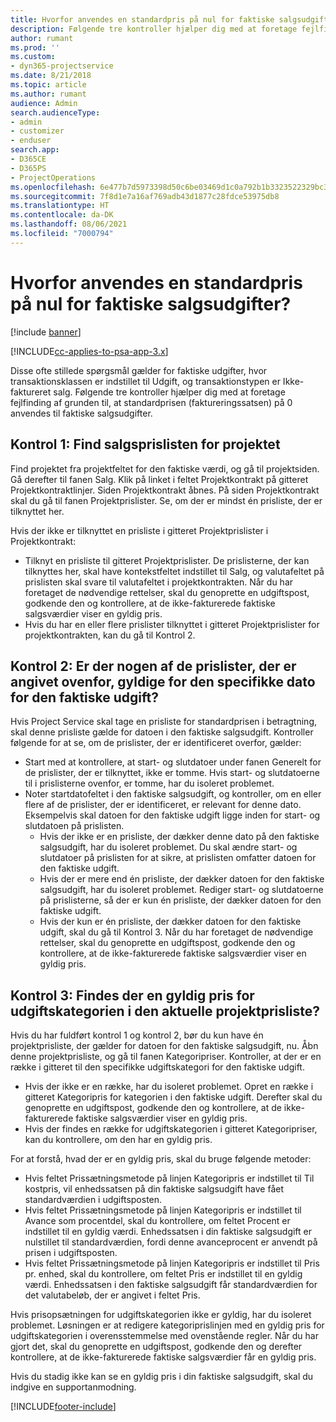 ```yaml
---
title: Hvorfor anvendes en standardpris på nul for faktiske salgsudgifter?
description: Følgende tre kontroller hjælper dig med at foretage fejlfinding af grunden til, at standardprisen på 0 anvendes til faktiske salgsudgifter.
author: rumant
ms.prod: ''
ms.custom:
- dyn365-projectservice
ms.date: 8/21/2018
ms.topic: article
ms.author: rumant
audience: Admin
search.audienceType:
- admin
- customizer
- enduser
search.app:
- D365CE
- D365PS
- ProjectOperations
ms.openlocfilehash: 6e477b7d5973398d50c6be03469d1c0a792b1b3323522329bc33cba755104968
ms.sourcegitcommit: 7f8d1e7a16af769adb43d1877c28fdce53975db8
ms.translationtype: HT
ms.contentlocale: da-DK
ms.lasthandoff: 08/06/2021
ms.locfileid: "7000794"
---
```

# <a name="why-is-the-price-defaulting-to-zero-on-expense-sales-actuals"></a>Hvorfor anvendes en standardpris på nul for faktiske salgsudgifter?

[!include [banner](../includes/psa-now-project-operations.md)]

[!INCLUDE[cc-applies-to-psa-app-3.x](../includes/cc-applies-to-psa-app-3x.md)]

Disse ofte stillede spørgsmål gælder for faktiske udgifter, hvor transaktionsklassen er indstillet til Udgift, og transaktionstypen er Ikke-faktureret salg. Følgende tre kontroller hjælper dig med at foretage fejlfinding af grunden til, at standardprisen (faktureringssatsen) på 0 anvendes til faktiske salgsudgifter.

## <a name="check-1-identify-the-sales-price-list-for-project"></a>Kontrol 1: Find salgsprislisten for projektet

Find projektet fra projektfeltet for den faktiske værdi, og gå til projektsiden. Gå derefter til fanen Salg. Klik på linket i feltet Projektkontrakt på gitteret Projektkontraktlinjer. Siden Projektkontrakt åbnes. På siden Projektkontrakt skal du gå til fanen Projektprislister. Se, om der er mindst én prisliste, der er tilknyttet her.

Hvis der ikke er tilknyttet en prisliste i gitteret Projektprislister i Projektkontrakt:

- Tilknyt en prisliste til gitteret Projektprislister. De prislisterne, der kan tilknyttes her, skal have kontekstfeltet indstillet til Salg, og valutafeltet på prislisten skal svare til valutafeltet i projektkontrakten. Når du har foretaget de nødvendige rettelser, skal du genoprette en udgiftspost, godkende den og kontrollere, at de ikke-fakturerede faktiske salgsværdier viser en gyldig pris.
- Hvis du har en eller flere prislister tilknyttet i gitteret Projektprislister for projektkontrakten, kan du gå til Kontrol 2.

## <a name="check-2-are-any-of-the-price-lists-identified-above-valid-for-the-specific-date-of-the-expense-actual"></a>Kontrol 2: Er der nogen af de prislister, der er angivet ovenfor, gyldige for den specifikke dato for den faktiske udgift?

Hvis Project Service skal tage en prisliste for standardprisen i betragtning, skal denne prisliste gælde for datoen i den faktiske salgsudgift. Kontroller følgende for at se, om de prislister, der er identificeret overfor, gælder:

- Start med at kontrollere, at start- og slutdatoer under fanen Generelt for de prislister, der er tilknyttet, ikke er tomme. Hvis start- og slutdatoerne til i prislisterne ovenfor, er tomme, har du isoleret problemet. 
- Noter startdatofeltet i den faktiske salgsudgift, og kontroller, om en eller flere af de prislister, der er identificeret, er relevant for denne dato. Eksempelvis skal datoen for den faktiske udgift ligge inden for start- og slutdatoen på prislisten. 
    - Hvis der ikke er en prisliste, der dækker denne dato på den faktiske salgsudgift, har du isoleret problemet. Du skal ændre start- og slutdatoer på prislisten for at sikre, at prislisten omfatter datoen for den faktiske udgift. 
    - Hvis der er mere end én prisliste, der dækker datoen for den faktiske salgsudgift, har du isoleret problemet. Rediger start- og slutdatoerne på prislisterne, så der er kun én prisliste, der dækker datoen for den faktiske udgift. 
    - Hvis der kun er én prisliste, der dækker datoen for den faktiske udgift, skal du gå til Kontrol 3.
Når du har foretaget de nødvendige rettelser, skal du genoprette en udgiftspost, godkende den og kontrollere, at de ikke-fakturerede faktiske salgsværdier viser en gyldig pris.

## <a name="check-3-is-there-a-valid-price-for-the-expense-category-in-the-applicable-project-price-list"></a>Kontrol 3: Findes der en gyldig pris for udgiftskategorien i den aktuelle projektprisliste? 

Hvis du har fuldført kontrol 1 og kontrol 2, bør du kun have én projektprisliste, der gælder for datoen for den faktiske salgsudgift, nu. Åbn denne projektprisliste, og gå til fanen Kategoripriser. Kontroller, at der er en række i gitteret til den specifikke udgiftskategori for den faktiske udgift.
 
- Hvis der ikke er en række, har du isoleret problemet. Opret en række i gitteret Kategoripris for kategorien i den faktiske udgift. Derefter skal du genoprette en udgiftspost, godkende den og kontrollere, at de ikke-fakturerede faktiske salgsværdier viser en gyldig pris. 
- Hvis der findes en række for udgiftskategorien i gitteret Kategoripriser, kan du kontrollere, om den har en gyldig pris.

For at forstå, hvad der er en gyldig pris, skal du bruge følgende metoder:

- Hvis feltet Prissætningsmetode på linjen Kategoripris er indstillet til Til kostpris, vil enhedssatsen på din faktiske salgsudgift have fået standardværdien i udgiftsposten.
- Hvis feltet Prissætningsmetode på linjen Kategoripris er indstillet til Avance som procentdel, skal du kontrollere, om feltet Procent er indstillet til en gyldig værdi. Enhedssatsen i din faktiske salgsudgift er nulstillet til standardværdien, fordi denne avanceprocent er anvendt på prisen i udgiftsposten.
- Hvis feltet Prissætningsmetode på linjen Kategoripris er indstillet til Pris pr. enhed, skal du kontrollere, om feltet Pris er indstillet til en gyldig værdi. Enhedssatsen i den faktiske salgsudgift får standardværdien for det valutabeløb, der er angivet i feltet Pris.

Hvis prisopsætningen for udgiftskategorien ikke er gyldig, har du isoleret problemet. Løsningen er at redigere kategoriprislinjen med en gyldig pris for udgiftskategorien i overensstemmelse med ovenstående regler. Når du har gjort det, skal du genoprette en udgiftspost, godkende den og derefter kontrollere, at de ikke-fakturerede faktiske salgsværdier får en gyldig pris.

Hvis du stadig ikke kan se en gyldig pris i din faktiske salgsudgift, skal du indgive en supportanmodning.




[!INCLUDE[footer-include](../includes/footer-banner.md)]